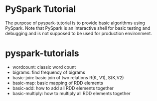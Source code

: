 PySpark Tutorial
================
The purpose of pyspark-tutorial is to provide basic algorithms using PySpark.
Note that PySpark is an interactive shell for basic testing and debugging and 
is not supposed to be used for production environment.

pyspark-tutorials
=================
* wordcount: classic word count
* bigrams: find frequency of bigrams
* basic-join: basic join of two relations R(K, V1), S(K,V2)
* basic-map: basic mapping of RDD elements
* basic-add: how to add all RDD elements together
* basic-multiply: how to multiply all RDD elements together
 
